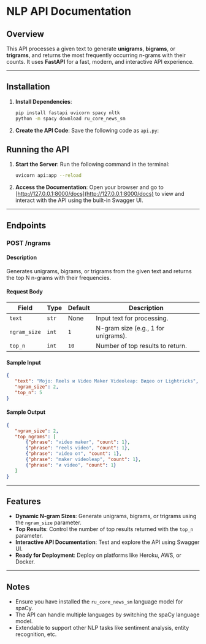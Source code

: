 
# **NLP API Documentation**

## **Overview**

This API processes a given text to generate **unigrams**, **bigrams**, or **trigrams**, and returns the most frequently occurring n-grams with their counts. It uses **FastAPI** for a fast, modern, and interactive API experience.

---

## **Installation**

1. **Install Dependencies**:
   ```bash
   pip install fastapi uvicorn spacy nltk
   python -m spacy download ru_core_news_sm
   ```

2. **Create the API Code**:
   Save the following code as `api.py`:

 
## **Running the API**

1. **Start the Server**:
   Run the following command in the terminal:
   ```bash
   uvicorn api:app --reload
   ```

2. **Access the Documentation**:
   Open your browser and go to [http://127.0.0.1:8000/docs](http://127.0.0.1:8000/docs) to view and interact with the API using the built-in Swagger UI.

---

## **Endpoints**

### **POST /ngrams**

#### **Description**
Generates unigrams, bigrams, or trigrams from the given text and returns the top N n-grams with their frequencies.

#### **Request Body**
| Field       | Type    | Default | Description                       |
|-------------|---------|---------|-----------------------------------|
| `text`      | `str`   | None    | Input text for processing.        |
| `ngram_size`| `int`   | `1`     | N-gram size (e.g., 1 for unigrams).|
| `top_n`     | `int`   | `10`    | Number of top results to return.  |

#### **Sample Input**
```json
{
   "text": "Mojo: Reels и Video Maker Videoleap: Видео от Lightricks",
   "ngram_size": 2,
   "top_n": 5
}
```

#### **Sample Output**
```json
{
   "ngram_size": 2,
   "top_ngrams": [
       {"phrase": "video maker", "count": 1},
       {"phrase": "reels video", "count": 1},
       {"phrase": "video от", "count": 1},
       {"phrase": "maker videoleap", "count": 1},
       {"phrase": "и video", "count": 1}
   ]
}
```

---

## **Features**

- **Dynamic N-gram Sizes**: Generate unigrams, bigrams, or trigrams using the `ngram_size` parameter.
- **Top Results**: Control the number of top results returned with the `top_n` parameter.
- **Interactive API Documentation**: Test and explore the API using Swagger UI.
- **Ready for Deployment**: Deploy on platforms like Heroku, AWS, or Docker.

---

## **Notes**

- Ensure you have installed the `ru_core_news_sm` language model for spaCy.
- The API can handle multiple languages by switching the spaCy language model.
- Extendable to support other NLP tasks like sentiment analysis, entity recognition, etc.
